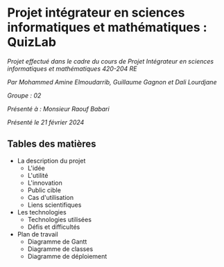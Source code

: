 # **Projet intégrateur en sciences informatiques et mathématiques : QuizLab**

*Projet effectué dans le cadre du cours de Projet Intégrateur en sciences informatiques et mathématiques 420-204 RE*

*Par Mohammed Amine Elmoudarrib, Guillaume Gagnon et Dali Lourdjane*

*Groupe : 02*

*Présenté à : Monsieur Raouf Babari*

*Présenté le 21 février 2024*

## Tables des matières
- La description du projet
  - L'idée
  - L'utilité
  - L'innovation
  - Public cible
  - Cas d'utilisation
  - Liens scientifiques
- Les technologies
    - Technologies utilisées
    - Défis et difficultés
- Plan de travail
    - Diagramme de Gantt
    - Diagramme de classes
    - Diagramme de déploiement
